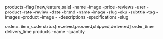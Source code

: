 products
    -flag [new,feature,sale]
    -name
    -image
    -price
    -reviews
            -user
            -product
            -rate
            -review
            -date
    -brand
            -name
            -image
            -slug
    -sku
    -subtitle
    -tag
    -images
            -product
            -image
            -
    -descriptions
    -specifications
    -slug

orders:
        item_code
         status[received,proceed,shipped,delivered]
         <!-- total_item -->
         order_time
         delivery_time
         <!-- sub_total
         discount
         delivery fee -->
         <!-- total -->
         products
                -name
                -quantity

          
